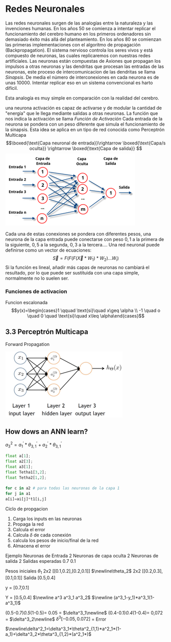 # Redes Neuronales
Las redes neuronales surgen de las analogías entre la naturaleza y las invenciones humanas.
En los años 50 se comienza a intentar replicar el funcionamiento del cerebro humano en los primeros ordenadores sin demasiado éxito más allá del planteamiento.
En los años 80 se comienzan las primeras implementaciones con el algoritmo de propagación (Backpropagation).
El sistema nervioso controla los seres vivos y está compuesto de neuronas, las cuales replicaremos con nuestras redes artificiales.
Las neuronas están compuestas de Axiones que propagan los impulsos a otras neuronas y las dendritas que procesan las entradas de las neuronas, este proceso de intercomunicacion de las dendritas se llama *Sinapsis*.
De media el número de interconexiones en cada neurona es de unas 10000.
Intentar replicar eso en un sistema convencional es harto difícil.

Esta analogía es muy simple en comparación con la realidad del cerebro.

una neurona activación es capaz de activarse y de modular la cantidad de "energía" que le llega mediante salidas a otras neuronas.
La función que nos indica la activación se llama *Función de Activación*
Cada entrada de la neurona se pondera con un peso diferente que simula el funcionamiento de la sinapsis.
Esta idea se aplica en un tipo de red conocida como Perceptrón Multicapa
$$\boxed{\text{Capa neuronal de entrada}}\rightarrow \boxed{\text{Capa/s oculta}} \rightarrow \boxed{\text{Capa de salida}} $$
![Alt text](image-3.png)

Cada una de estas conexiones se pondera con diferentes pesos, una neurona de la capa entrada puede conectarse con peso $0,1$ a la primera de la siguiente, $0,5$ a la segunda, $0,3$ a la tercera....
Una red neuronal puede definirse como un vector de ecuaciones:
$$\vec{S}=F(F(F(\vec{X}*W_{1})*W_{2})\dots W_{i})$$
Si la función es lineal, añadir más capas de neuronas no cambiará el resultado, por lo que  puede ser sustituida con una capa simple, normalmente no lo suelen ser.

### Funciones de activacion

Funcion escalonada
$$y(x)=\begin{cases}1 \qquad \text{si}\quad x\geq \alpha \\ -1 \quad o \quad 0 \quad \text{si}\quad x\leq \alpha\end{cases}$$

## 3.3 Perceptrón Multicapa

Forward Propagation

![Alt text](image-4.png)

## How dows an ANN learn?

$a^2_3=a^{'}_1*\theta ^{'}_{3,1}+a^{'}_2*\theta^{'}_{3,1}$

```python
float a[1];
float a2[3];
float a3[1];
float Tetha1[3,2];
float Tetha2[1,2];

for c in a2 # para todas las neuronas de la capa 1
for j in a1
a[i]=ai[j]*t1[i,j]
```

Ciclo de propgacion
1. Carga los inputs en las neuronas
2. Propaga la red
3. Calcula el error
4. Calcula $\delta$ de cada conexión
5. calcula los pesos de inicio/final de la red
6. Almacena el error

Ejemplo
Neuronas de Entrada 2
Neuronas de capa oculta 2
Neuronas de salida 2
Salidas esperadas 0.7 0.1

Pesos iniciales
$\theta_1$ 2x2 [[0.1,0.2],[0.2,0.1]]
$\newline\theta_2$ 2x2 [[0.2,0.3],[0.1,0.1]]
Salida [0.5,0.4]


y = [0.7,0.1]

Y = [0.5,0.4]
$\newline a^3 a^3_1 a^3_2$
$\newline (a^3_1-y_1)*a^3_1(1-a^3_1)$

(0.5-0.7)*0.5*(1-0.5)= 0.05 = $\delta^3_1\newline$
(0.4-0.1)*0.4*(1-0.4)= 0,072 = $\delta^3_2\newline$
$\delta^3[-0.05,0.072]$ = Error

$\newline\delta^2_1=\delta^3_1*\theta^2_{1,1}*a^2_1*(1-a_1)+\delta^3_2*\theta^3_{1,2}*(a^2_1*)$